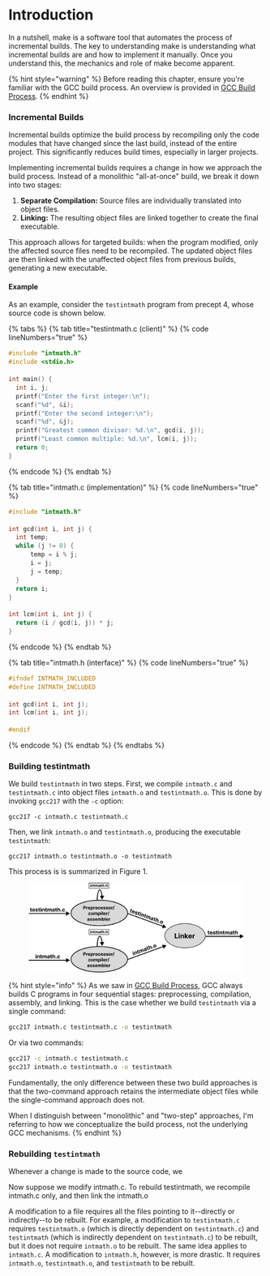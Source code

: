 # Introduction

In a nutshell, make is a software tool that automates the process of incremental builds. The key to understanding make is understanding what incremental builds are and how to implement it manually. Once you understand this, the mechanics and role of make become apparent.

{% hint style="warning" %}
Before reading this chapter, ensure you're familiar with the GCC build process. An overview is provided in [GCC Build Process](broken-reference/).
{% endhint %}

### **Incremental Builds**

Incremental builds optimize the build process by recompiling only the code modules that have changed since the last build, instead of the entire project. This significantly reduces build times, especially in larger projects.

Implementing incremental builds requires a change in how we approach the build process. Instead of a monolithic "all-at-once" build, we break it down into two stages:

1. **Separate Compilation:** Source files are individually translated into object files.&#x20;
2. **Linking:** The resulting object files are linked together to create the final executable.&#x20;

This approach allows for targeted builds: when the program modified, only the affected source files need to be recompiled. The updated object files are then linked with the unaffected object files from previous builds, generating a new executable. &#x20;

#### Example

As an example, consider the `testintmath` program from precept 4, whose source code is shown below.

{% tabs %}
{% tab title="testintmath.c (client)" %}
{% code lineNumbers="true" %}
```c
#include "intmath.h"
#include <stdio.h>

int main() {
  int i, j;
  printf("Enter the first integer:\n");
  scanf("%d", &i);
  printf("Enter the second integer:\n");
  scanf("%d", &j);
  printf("Greatest common divisor: %d.\n", gcd(i, j));
  printf("Least common multiple: %d.\n", lcm(i, j));
  return 0;
}
```
{% endcode %}
{% endtab %}

{% tab title="intmath.c (implementation)" %}
{% code lineNumbers="true" %}
```c
#include "intmath.h"

int gcd(int i, int j) {
  int temp;
  while (j != 0) {
      temp = i % j;
      i = j;
      j = temp;
  }
  return i;
}

int lcm(int i, int j) {
  return (i / gcd(i, j)) * j;
}
```
{% endcode %}
{% endtab %}

{% tab title="intmath.h (interface)" %}
{% code lineNumbers="true" %}
```c
#ifndef INTMATH_INCLUDED
#define INTMATH_INCLUDED

int gcd(int i, int j);
int lcm(int i, int j);

#endif
```
{% endcode %}
{% endtab %}
{% endtabs %}

### Building testintmath

We build `testintmath` in two steps. First, we compile `intmath.c` and `testintmath.c` into object files `intmath.o` and `testintmath.o`. This is done by invoking `gcc217` with the `-c` option:&#x20;

```
gcc217 -c intmath.c testintmath.c 
```

Then, we link `intmath.o` and `testintmath.o`, producing the executable `testintmath`:

```
gcc217 intmath.o testintmath.o -o testintmath
```

This process is is summarized in Figure 1.

<figure><img src="../.gitbook/assets/Group 147 (3).png" alt="" width="563"><figcaption></figcaption></figure>

{% hint style="info" %}
As we saw in [GCC Build Process](broken-reference/), GCC always builds C programs in four sequential stages: preprocessing, compilation, assembly, and linking. This is the case whether we build `testintmath` via a single command:

```bash
gcc217 intmath.c testintmath.c -o testintmath
```

Or via two commands:

```bash
gcc217 -c intmath.c testintmath.c 
gcc217 intmath.o testintmath.o -o testintmath
```

Fundamentally, the only difference between these two build approaches is that the two-command approach retains the intermediate object files while the single-command approach does not.

When I distinguish between "monolithic" and "two-step" approaches, I'm referring to how we conceptualize the build process, not the underlying GCC mechanisms.
{% endhint %}



### &#x20;Rebuilding `testintmath`

Whenever a change is made to the source code, we&#x20;

Now suppose we modify intmath.c. To rebuild testintmath, we recompile intmath.c only, and then link the intmath.o

A modification to a file requires all the files pointing to it--directly or indirectly--to be rebuilt. For example, a modification to `testintmath.c` requires `testintmath.o` (which is directly dependent on `testintmath.c`) and `testintmath` (which is indirectly dependent on `testintmath.c`) to be rebuilt, but it does not require `intmath.o` to be rebuilt. The same idea applies to `intmath.c`. A modification to `intmath.h`, however, is more drastic. It requires `intmath.o`, `testintmath.o`, and `testintmath` to be rebuilt.&#x20;
